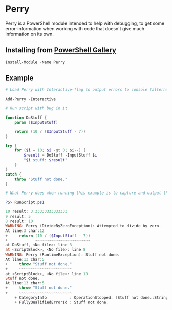 # Perry

Perry is a PowerShell module intended to help with debugging, to get some error-information when working with code that doesn't give much information on its own.

## Installing from [PowerShell Gallery](https://www.powershellgallery.com/packages/Perry)

```powershell
Install-Module -Name Perry
```

## Example

```powershell
# Load Perry with Interactive-flag to output errors to console (alternatively there is Get-Perry or Add-Perry -LogPath)

Add-Perry -Interactive

# Run script with bug in it

function DoStuff {
	param ($InputStuff)

	return (10 / ($InputStuff - 7))
}

try {
	for ($i = 10; $i -gt 0; $i--) {
		$result = DoStuff -InputStuff $i
		"$i stuff: $result"
	}
}
catch {
	throw "Stuff not done."
}

```

```powershell
# What Perry does when running this example is to capture and output the error when it happens to easily find where it originates from.

PS> RunScript.ps1

10 result: 3.33333333333333
9 result: 5
8 result: 10
WARNING: Perry (DivideByZeroException): Attempted to divide by zero.
At line:3 char:12
+     return (10 / ($InputStuff - 7))
+            ~~~~~~~~~~~~~~~~~~~~~~~~
at DoStuff, <No file>: line 3
at <ScriptBlock>, <No file>: line 8
WARNING: Perry (RuntimeException): Stuff not done.
At line:13 char:5
+     throw "Stuff not done."
+     ~~~~~~~~~~~~~~~~~~~~~~~
at <ScriptBlock>, <No file>: line 13
Stuff not done.
At line:13 char:5
+     throw "Stuff not done."
+     ~~~~~~~~~~~~~~~~~~~~~~~
    + CategoryInfo          : OperationStopped: (Stuff not done.:String) [], RuntimeException
    + FullyQualifiedErrorId : Stuff not done.
```

